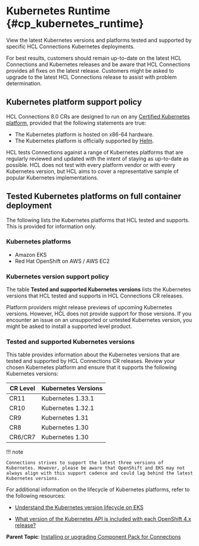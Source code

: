 # Kubernetes Runtime {#cp_kubernetes_runtime}

View the latest Kubernetes versions and platforms tested and supported by specific HCL Connections Kubernetes deployments.

For best results, customers should remain up-to-date on the latest HCL Connections and Kubernetes releases and be aware that HCL Connections provides all fixes on the latest release. Customers might be asked to upgrade to the latest HCL Connections release to assist with problem determination.

## Kubernetes platform support policy

HCL Connections 8.0 CRs are designed to run on any [Certified Kubernetes platform](https://www.cncf.io/certification/software-conformance), provided that the following statements are true:

- The Kubernetes platform is hosted on x86-64 hardware.
- The Kubernetes platform is officially supported by [Helm](https://helm.sh/docs/topics/kubernetes_distros/).

HCL tests Connections against a range of Kubernetes platforms that are regularly reviewed and updated with the intent of staying as up-to-date as possible. HCL does not test with every platform vendor or with every Kubernetes version, but HCL aims to cover a representative sample of popular Kubernetes implementations. 

## Tested Kubernetes platforms on full container deployment

The following lists the Kubernetes platforms that HCL tested and supports. This is provided for information only.

### Kubernetes platforms

- Amazon EKS
- Red Hat OpenShift on AWS / AWS EC2

### Kubernetes version support policy

The table **Tested and supported Kubernetes versions** lists the Kubernetes versions that HCL tested and supports in HCL Connections CR releases.

Platform providers might release previews of upcoming Kubernetes versions. However, HCL does not provide support for those versions.
If you encounter an issue on an unsupported or untested Kubernetes version, you might be asked to install a supported level product.

### Tested and supported Kubernetes versions

This table provides information about the Kubernetes versions that are tested and supported by HCL Connections CR releases. Review your chosen Kubernetes platform and ensure that it supports the following Kubernetes versions:


| **CR Level** | **Kubernetes Versions** |
|--------------|-------------------------|
| CR11         | Kubernetes 1.33.1       |  
| CR10         | Kubernetes 1.32.1       |      
| CR9          | Kubernetes 1.31         |
| CR8          | Kubernetes 1.30         |
| CR6/CR7      | Kubernetes 1.30         |

!!! note

    Connections strives to support the latest three versions of Kubernetes. However, please be aware that OpenShift and EKS may not always align with this support cadence and could lag behind the latest Kubernetes versions.


For additional information on the lifecycle of Kubernetes platforms, refer to the following resources:

- [Understand the Kubernetes version lifecycle on EKS](https://docs.aws.amazon.com/eks/latest/userguide/kubernetes-versions.html)

- [What version of the Kubernetes API is included with each OpenShift 4.x release?](https://access.redhat.com/solutions/4870701)



**Parent Topic**: [Installing or upgrading Component Pack for Connections](../install/cp_install_config_intro.md)
